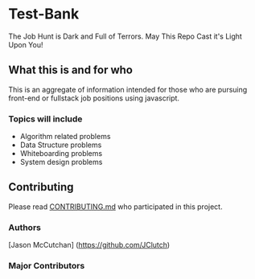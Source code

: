 # Test-Bank
The Job Hunt is Dark and Full of Terrors. May This Repo Cast it's Light Upon You!
## What this is and for who
This is an aggregate of information intended for those who are pursuing front-end or fullstack job positions using javascript.
### Topics will include
* Algorithm related problems
* Data Structure problems
* Whiteboarding problems
* System design problems
## Contributing
Please read [CONTRIBUTING.md](https://github.com/JClutch/Test-Bank/blob/master/CONTRIBUTING.md) who participated in this project.

### Authors
[Jason McCutchan] (https://github.com/JClutch)


### Major Contributors

